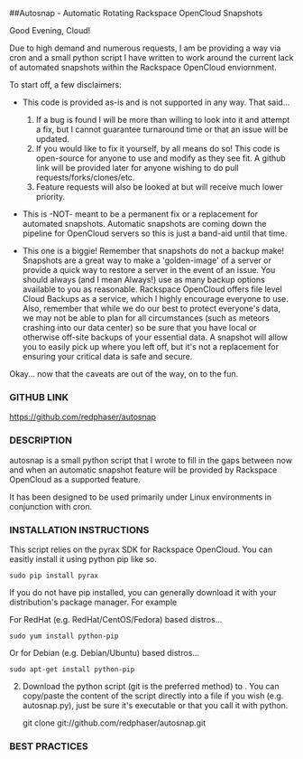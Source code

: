 ##Autosnap - Automatic Rotating Rackspace OpenCloud Snapshots

Good Evening, Cloud!

Due to high demand and numerous requests, I am be providing a way via cron and a small python script I have written to work around the current lack of automated snapshots within the Rackspace OpenCloud enviornment.

To start off, a few disclaimers:

* This code is provided as-is and is not supported in any way. That said...
    1. If a bug is found I will be more than willing to look into it and attempt a fix, but I cannot guarantee turnaround time or that an issue will be updated.
    2. If you would like to fix it yourself, by all means do so! This code is open-source for anyone to use and modify as they see fit. A github link will be provided later for anyone wishing to do pull requests/forks/clones/etc.
    3. Feature requests will also be looked at but will receive much lower priority.
    
* This is -NOT- meant to be a permanent fix or a replacement for automated snapshots. Automatic snapshots are coming down the pipeline for OpenCloud servers so this is just a band-aid until that time.

* This one is a biggie! Remember that snapshots do not a backup make! Snapshots are a great way to make a 'golden-image' of a server or provide a quick way to restore a server in the event of an issue. You should always (and I mean Always!) use as many backup options available to you as reasonable. Rackspace OpenCloud offers file level Cloud Backups as a service, which I highly encourage everyone to use. Also, remember that  while we do our best to protect everyone's data, we may not be able to plan for all circumstances (such as meteors crashing into our data center) so be sure that you have local or otherwise off-site backups of your essential data. A snapshot will allow you to easily pick up where you left off, but it's not a replacement for ensuring your critical data is safe and secure.


Okay... now that the caveats are out of the way, on to the fun.

### GITHUB LINK

https://github.com/redphaser/autosnap

### DESCRIPTION

autosnap is a small python script that I wrote to fill in the gaps between now and when an automatic snapshot feature will be provided by Rackspace OpenCloud as a supported feature.

It has been designed to be used primarily under Linux environments in conjunction with cron. 

### INSTALLATION INSTRUCTIONS

This script relies on the pyrax SDK for Rackspace OpenCloud. You can easitly install it using python pip like so.
    
    sudo pip install pyrax

If you do not have pip installed, you can generally download it with your distribution's package manager. For example

For RedHat (e.g. RedHat/CentOS/Fedora) based distros...

    sudo yum install python-pip

Or for Debian (e.g. Debian/Ubuntu) based distros...

    sudo apt-get install python-pip

2. Download the python script (git is the preferred method) to . You can copy/paste the content of the script directly into a file if you wish (e.g. autosnap.py), just be sure it's executable or that you call it with python.

    git clone git://github.com/redphaser/autosnap.git

### BEST PRACTICES
